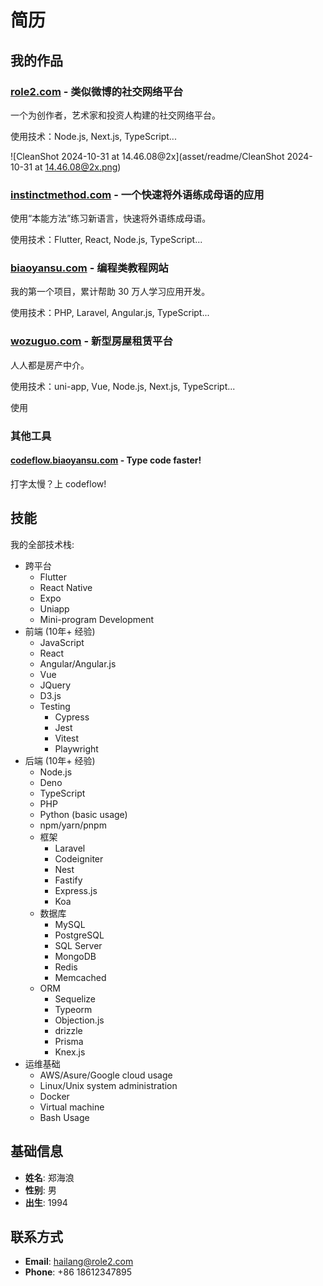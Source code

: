 # 简历

## 我的作品

### [role2.com](http://www.role2.com) - 类似微博的社交网络平台

一个为创作者，艺术家和投资人构建的社交网络平台。

使用技术：Node.js, Next.js, TypeScript...

![CleanShot 2024-10-31 at 14.46.08@2x](asset/readme/CleanShot 2024-10-31 at 14.46.08@2x.png)

### [instinctmethod.com](http://www.instinctmethod.com) - 一个快速将外语练成母语的应用

使用“本能方法”练习新语言，快速将外语练成母语。

使用技术：Flutter, React, Node.js, TypeScript...

### [biaoyansu.com](http://www.biaoyansu.com) - 编程类教程网站

我的第一个项目，累计帮助 30 万人学习应用开发。

使用技术：PHP, Laravel, Angular.js, TypeScript...

### [wozuguo.com](http://www.wozuguo.com) - 新型房屋租赁平台

人人都是房产中介。

使用技术：uni-app, Vue, Node.js, Next.js, TypeScript...

使用

### 其他工具

#### [codeflow.biaoyansu.com](https://codeflow.biaoyansu.com/) - Type code faster!

打字太慢？上 codeflow!

## 技能

我的全部技术栈:

- 跨平台
  - Flutter
  - React Native
  - Expo
  - Uniapp
  - Mini-program Development
- 前端 (10年+ 经验)
  - JavaScript
  - React
  - Angular/Angular.js
  - Vue
  - JQuery
  - D3.js
  - Testing
    - Cypress
    - Jest
    - Vitest
    - Playwright
- 后端 (10年+ 经验)
  - Node.js
  - Deno
  - TypeScript
  - PHP
  - Python (basic usage)
  - npm/yarn/pnpm
  - 框架
    - Laravel
    - Codeigniter
    - Nest
    - Fastify
    - Express.js
    - Koa
  - 数据库
    - MySQL
    - PostgreSQL
    - SQL Server
    - MongoDB
    - Redis
    - Memcached
  - ORM
    - Sequelize
    - Typeorm
    - Objection.js
    - drizzle
    - Prisma
    - Knex.js
- 运维基础
  - AWS/Asure/Google cloud usage
  - Linux/Unix system administration
  - Docker
  - Virtual machine
  - Bash Usage

## 基础信息

- **姓名**: 郑海浪
- **性别**: 男
- **出生**: 1994

## 联系方式

- **Email**: hailang@role2.com
- **Phone**: +86 18612347895
